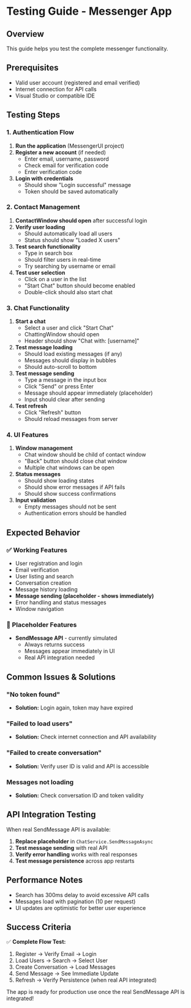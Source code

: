# Testing Guide - Messenger App

## Overview
This guide helps you test the complete messenger functionality.

## Prerequisites
- Valid user account (registered and email verified)
- Internet connection for API calls
- Visual Studio or compatible IDE

## Testing Steps

### 1. Authentication Flow
1. **Run the application** (MessengerUI project)
2. **Register a new account** (if needed)
   - Enter email, username, password
   - Check email for verification code
   - Enter verification code
3. **Login with credentials**
   - Should show "Login successful" message
   - Token should be saved automatically

### 2. Contact Management
1. **ContactWindow should open** after successful login
2. **Verify user loading**
   - Should automatically load all users
   - Status should show "Loaded X users"
3. **Test search functionality**
   - Type in search box
   - Should filter users in real-time
   - Try searching by username or email
4. **Test user selection**
   - Click on a user in the list
   - "Start Chat" button should become enabled
   - Double-click should also start chat

### 3. Chat Functionality
1. **Start a chat**
   - Select a user and click "Start Chat"
   - ChattingWindow should open
   - Header should show "Chat with: [username]"
2. **Test message loading**
   - Should load existing messages (if any)
   - Messages should display in bubbles
   - Should auto-scroll to bottom
3. **Test message sending**
   - Type a message in the input box
   - Click "Send" or press Enter
   - Message should appear immediately (placeholder)
   - Input should clear after sending
4. **Test refresh**
   - Click "Refresh" button
   - Should reload messages from server

### 4. UI Features
1. **Window management**
   - Chat window should be child of contact window
   - "Back" button should close chat window
   - Multiple chat windows can be open
2. **Status messages**
   - Should show loading states
   - Should show error messages if API fails
   - Should show success confirmations
3. **Input validation**
   - Empty messages should not be sent
   - Authentication errors should be handled

## Expected Behavior

### ✅ Working Features
- User registration and login
- Email verification
- User listing and search
- Conversation creation
- Message history loading
- **Message sending (placeholder - shows immediately)**
- Error handling and status messages
- Window navigation

### 🔄 Placeholder Features
- **SendMessage API** - currently simulated
  - Always returns success
  - Messages appear immediately in UI
  - Real API integration needed

## Common Issues & Solutions

### "No token found"
- **Solution:** Login again, token may have expired

### "Failed to load users"
- **Solution:** Check internet connection and API availability

### "Failed to create conversation"
- **Solution:** Verify user ID is valid and API is accessible

### Messages not loading
- **Solution:** Check conversation ID and token validity

## API Integration Testing

When real SendMessage API is available:

1. **Replace placeholder** in `ChatService.SendMessageAsync`
2. **Test message sending** with real API
3. **Verify error handling** works with real responses
4. **Test message persistence** across app restarts

## Performance Notes

- Search has 300ms delay to avoid excessive API calls
- Messages load with pagination (10 per request)
- UI updates are optimistic for better user experience

## Success Criteria

✅ **Complete Flow Test:**
1. Register → Verify Email → Login
2. Load Users → Search → Select User
3. Create Conversation → Load Messages
4. Send Message → See Immediate Update
5. Refresh → Verify Persistence (when real API integrated)

The app is ready for production use once the real SendMessage API is integrated!

